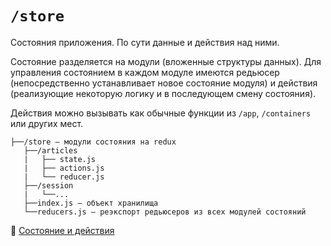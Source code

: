 # `/store`

Состояния приложения. По сути данные и действия над ними. 

Состояние разделяется на модули (вложенные структуры данных). Для управления состоянием в каждом модуле 
имеются редьюсер (непосредственно устанавливает новое состояние модуля) и действия (реализующие некоторую логику и в последующем смену состояния). 

Действия можно вызывать как обычные функции из `/app`, `/containers` или других мест.

```
├──/store — модули состояния на redux
   ├──/articles
   |   ├── state.js
   |   ├── actions.js 
   |   └── reducer.js
   ├──/session 
   |   └──...
   ├──index.js — объект хранилища
   └──reducers.js — реэкспорт редьюсеров из всех модулей состояний
```

📖 [Состояние и действия](/docs/check/state.md)